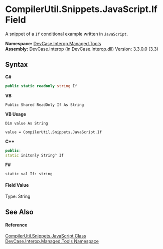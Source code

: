 # CompilerUtil.Snippets.JavaScript.If Field
 

A snippet of a `If` conditional example written in `JavaScript`.

**Namespace:**&nbsp;<a href="N_DevCase_Interop_Managed_Tools">DevCase.Interop.Managed.Tools</a><br />**Assembly:**&nbsp;DevCase.Interop (in DevCase.Interop.dll) Version: 3.3.0.0 (3.3)

## Syntax

**C#**<br />
``` C#
public static readonly string If
```

**VB**<br />
``` VB
Public Shared ReadOnly If As String
```

**VB Usage**<br />
``` VB Usage
Dim value As String

value = CompilerUtil.Snippets.JavaScript.If

```

**C++**<br />
``` C++
public:
static initonly String^ If
```

**F#**<br />
``` F#
static val If: string
```


#### Field Value
Type: String

## See Also


#### Reference
<a href="T_DevCase_Interop_Managed_Tools_CompilerUtil_Snippets_JavaScript">CompilerUtil.Snippets.JavaScript Class</a><br /><a href="N_DevCase_Interop_Managed_Tools">DevCase.Interop.Managed.Tools Namespace</a><br />